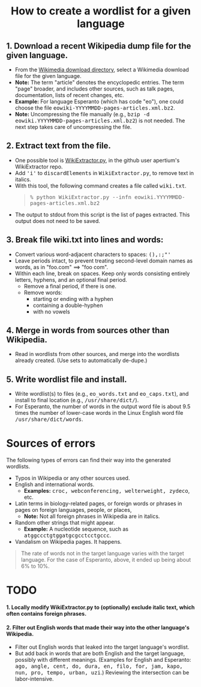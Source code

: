 # <center>How to create a wordlist for a given language</center>

## 1. Download a recent Wikipedia dump file for the given language.
  * From the [Wikimedia download directory](https://dumps.wikimedia.org/backup-index.html), select a Wikimedia download file for the given language.
  * **Note:** The term "article" denotes the encyclopedic entries. The term "page" broader, and includes other sources, such as talk pages, documentation, lists of recent changes, etc.
  * **Example:** For language Esperanto (which has code "eo"), one could choose the file <tt>eowiki-YYYYMMDD-pages-articles.xml.bz2</tt>.
  * **Note:** Uncompressing the file manually (e.g., <tt>bzip -d eowiki.YYYYMMDD-pages-articles.xml.bz2</tt>) is not needed. The next step takes care of uncompressing the file.

## 2. Extract text from the file.
  * One possible tool is [WikiExtractor.py](https://github.com/apertium/WikiExtractor), in the github user apertium's WikiExtractor repo.
  * Add <tt>'i'</tt> to <tt>discardElements</tt> in <tt>WikiExtractor.py</tt>, to remove text in italics.
  * With this tool, the following command creates a file called <tt>wiki.txt</tt>.
    >  <tt>% python WikiExtractor.py --infn eowiki.YYYYMMDD-pages-articles.xml.bz2</tt>
  * The output to stdout from this script is the list of pages extracted. This output does not need to be saved.

## 3. Break file wiki.txt into lines and words:
  * Convert various word-adjacent characters to spaces: <tt>(),:;"'</tt>
  * Leave periods intact, to prevent treating second-level domain names as words, as in "foo.com" ==> "foo com".
  * Within each line, break on spaces. Keep only words consisting entirely letters, hyphens, and an optional final period.
    - Remove a final period, if there is one.
    - Remove words:
      - starting or ending with a hyphen
      - containing a double-hyphen
      - with no vowels

## 4. Merge in words from sources other than Wikipedia.
  * Read in wordlists from other sources, and merge into the wordlists already created. (Use sets to automatically de-dupe.)

## 5. Write wordlist file and install.
  * Write wordlist(s) to files (e.g., <tt>eo\_words.txt</tt> and <tt>eo\_caps.txt</tt>), and install to final location (e.g., <tt>/usr/share/dict/</tt>).
  * For Esperanto, the number of words in the output word file is about 9.5 times the number of lower-case words in the Linux English word file <tt>/usr/share/dict/words</tt>.

# Sources of errors
The following types of errors can find their way into the generated wordlists.

  * Typos in Wikipedia or any other sources used.
  * English and international words.
    - **Examples:** <tt>croc, webconferencing, welterweight, zydeco</tt>, etc.
  * Latin terms in biology-related pages, or foreign words or phrases in pages on foreign languages, people, or places,
    - **Note:** Not all foreign phrases in Wikipedia are in italics.
  * Random other strings that might appear.
    - **Example:** A nucleotide sequence, such as <tt>atggccctgtggatgcgcctcctgccc</tt>.
  * Vandalism on Wikipedia pages. It happens.

> The rate of words not in the target language varies with the target language. For the case of Esperanto, above, it ended up being about 6% to 10%.

# TODO
#### 1. Locally modify WikiExtractor.py to (optionally) exclude italic text, which often contains foreign phrases.
#### 2. Filter out English words that made their way into the other language's Wikipedia.
  * Filter out English words that leaked into the target language's wordlist.
  * But add back in words that are both English and the target language, possibly with different meanings. (Examples for English and Esperanto: <tt>ago, angle, cent, do, dura, en, filo, for, jam, kapo, nun, pro, tempo, urban, uzi</tt>.) Reviewing the intersection can be labor-intensive.
